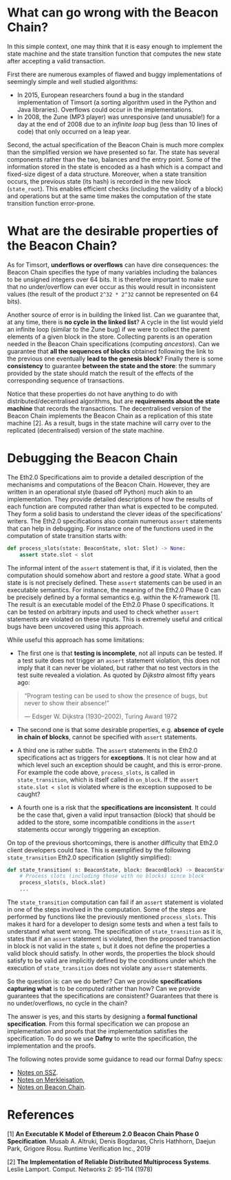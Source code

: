# What can go wrong with the Beacon Chain? 

In this simple context, one may think that it is easy enough to implement the state machine and the state transition function that computes the new state after accepting a valid transaction.

First there are numerous examples of flawed and buggy implementations of seemingly simple and well studied algorithms:

 * In 2015, European researchers found a bug in the standard implementation of Timsort (a sorting algorithm used in the Python and Java libraries). Overflows could occur in the implementations.
 * In 2008, the Zune (MP3 player) was unresponsive (and unusable!) for a day at the end of 2008 due to an _infinite loop_ bug (less than 10 lines of code) that only occurred on a leap year.

Second, the actual specification of the Beacon Chain is much more complex than the simplified version we have presented so far. 
The state has several components rather than the two, balances and the entry point. 
Some of the information stored in the state is encoded as a hash which is a compact and fixed-size digest of a data structure. 
Moreover, when a state transition occurs, the previous state (its hash) is recorded in the new block (`state_root`). 
This enables efficient checks (including the validity of a block) and operations but at the same time makes the computation of the  state transition function error-prone.  

# What are the desirable properties of the Beacon Chain? 
As for Timsort, **underflows or overflows** can have dire consequences: the Beacon Chain specifies the type of many variables including the balances to be unsigned integers over 64 bits. 
It is therefore important to make sure that no under/overflow can ever occur as this would result in inconsistent values (the result of the product `2^32 * 2^32` cannot be represented on 64 bits).

Another source of error is in building the linked list. Can we guarantee that, at any time, there is **no cycle in the linked list**? 
A cycle in the list would yield an infinite loop (similar to the Zune bug) if we were to collect the parent elements of a given block in the store. 
Collecting parents is an operation needed in the Beacon Chain specifications (computing _ancestors_). Can we guarantee that **all the sequences of blocks** obtained following the link to the previous one eventually **lead to the genesis block**?
Finally there is some **consistency** to guarantee **between the state and the store**: the summary provided by the state should match the result of the effects of the corresponding sequence of transactions.

Notice that these properties do not have anything to do with distributed/decentralised algorithms, but are **requirements about the state machine** that records the transactions. 
The decentralised version of the Beacon Chain implements the Beacon Chain as a replication of this state machine [2]. As a result, bugs in the state machine will carry over to the replicated (decentralised) version of the state machine. 

# Debugging the Beacon Chain

The Eth2.0 Specifications aim to provide a detailed description of the mechanisms and computations of the Beacon Chain. 
However, they are written in an operational style (based off Python) much akin to an implementation. They provide detailed descriptions of how the results of each function are computed rather than what is expected to be computed. 
They form a solid basis to understand the clever ideas of the specifications’ writers. 
The Eth2.0 specifications also contain numerous `assert` statements that can help in debugging. 
For instance one of the functions used in the computation of state transition starts with:

```python
def process_slots(state: BeaconState, slot: Slot) -> None:
    assert state.slot < slot
```

The informal intent of the `assert` statement is that, if it is violated, then the computation should somehow abort and restore a _good_ state. 
What a good state is is not precisely defined.
These `assert` statements can be used in an executable semantics. 
For instance, the meaning of the Eth2.0 Phase 0 can be precisely defined by a formal semantics e.g. within the K-framework [1]. The result is an executable model of the Eth2.0 Phase 0 specifications. It can be tested on arbitrary inputs and used to check whether `assert` statements are violated on these inputs. This is extremely useful and critical bugs have been uncovered using this approach. 

While useful this approach has some limitations:

* The first one is that **testing is incomplete**, not all inputs can be tested. 
If a test suite does not trigger an `assert` statement violation, this does not imply that it can never be violated, but rather that no test vectors in the test suite revealed a violation. As quoted by _Dijkstra_ almost fifty years ago:

> “Program testing can be used to show the presence of bugs, 
but never to show their absence!”
>
> ― Edsger W. Dijkstra (1930–2002), Turing Award 1972

 * The second one is that some desirable properties, e.g. **absence of cycle in chain of blocks**, cannot be specified with `assert` statements.

* A third one is rather subtle. The `assert` statements in the Eth2.0 specifications act as triggers for **exceptions**. 
It is not clear how and at which level such an exception should be caught, and this is error-prone. For example the code above, `process_slots`, is called  in `state_transition`, which is itself called in `on_block`. 
If the `assert state.slot < slot` is violated where is the exception supposed to be caught?

* A fourth one is a risk that the **specifications are inconsistent**. It could be the case that, given a valid input transaction (block) that should be added to the store, some incompatible conditions in the `assert` statements occur wrongly triggering an exception. 

On top of the previous shortcomings, there is another difficulty that Eth2.0 client developers could face. 
This is exemplified by the following `state_transition` Eth2.0 specification (slightly simplified):

```python
def state_transition( s: BeaconState, block: BeaconBlock) -> BeaconState:
    # Process slots (including those with no blocks) since block
    process_slots(s, block.slot)
    ...
```
The `state_transition` computation can fail if an `assert` statement is violated in one of the steps involved in the computation. 
Some of the steps are performed by functions like the previously mentioned `process_slots`. 
This makes it hard for a developer to design some tests and when a test fails to understand what went wrong. 
The specification of `state_transition` as it is, states that if an `assert` statement is violated, then the proposed transaction in block is not valid in the state `s`, but it does not define the properties a valid block should satisfy. 
In other words, the properties the block should satisfy to be valid are implicitly defined by the conditions under which the execution of `state_transition` does not violate any `assert` statements.

So the question is: can we do better? 
Can we provide **specifications capturing what** is to be computed rather than how? 
Can we provide guarantees that the specifications are consistent? 
Guarantees that there is no under/overflows, no cycle in the chain?

The answer is yes, and this starts by designing a **formal functional specification**.
From this formal specification we can propose an implementation and proofs that the implementation satisfies the specification. To do so we use **Dafny** to
write the specification, the implementation and the proofs.

The following notes provide some guidance to read our formal Dafny specs: 

* [Notes on SSZ](./ssz-notes.md).
* [Notes on Merkleisation](./merkleise-notes),
* [Notes on Beacon Chain](./beacon-notes.md).



# References 

[1] **An Executable K Model of Ethereum 2.0 Beacon Chain Phase 0 Specification**. Musab A. Altruki, Denis Bogdanas, Chris Hathhorn, Daejun Park, Grigore Rosu.
Runtime Verification Inc., 2019

[2] **The Implementation of Reliable Distributed Multiprocess Systems**. Leslie Lamport. Comput. Networks 2: 95-114 (1978)


